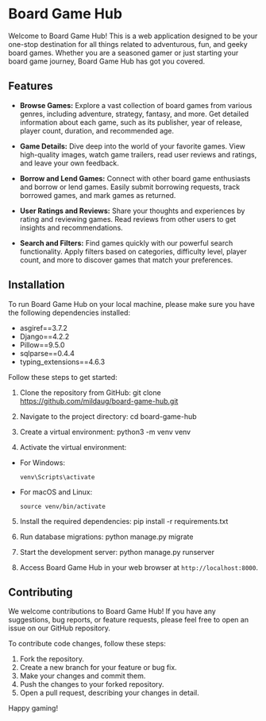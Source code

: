 # Board Game Hub

Welcome to Board Game Hub! This is a web application designed to be your one-stop destination for all things related to adventurous, fun, and geeky board games. Whether you are a seasoned gamer or just starting your board game journey, Board Game Hub has got you covered.


## Features

- **Browse Games:** Explore a vast collection of board games from various genres, including adventure, strategy, fantasy, and more. Get detailed information about each game, such as its publisher, year of release, player count, duration, and recommended age.

- **Game Details:** Dive deep into the world of your favorite games. View high-quality images, watch game trailers, read user reviews and ratings, and leave your own feedback.

- **Borrow and Lend Games:** Connect with other board game enthusiasts and borrow or lend games. Easily submit borrowing requests, track borrowed games, and mark games as returned.

- **User Ratings and Reviews:** Share your thoughts and experiences by rating and reviewing games. Read reviews from other users to get insights and recommendations.

- **Search and Filters:** Find games quickly with our powerful search functionality. Apply filters based on categories, difficulty level, player count, and more to discover games that match your preferences.


## Installation

To run Board Game Hub on your local machine, please make sure you have the following dependencies installed:

- asgiref==3.7.2
- Django==4.2.2
- Pillow==9.5.0
- sqlparse==0.4.4
- typing_extensions==4.6.3

Follow these steps to get started:

1. Clone the repository from GitHub:
git clone https://github.com/mildaug/board-game-hub.git

2. Navigate to the project directory:
cd board-game-hub

3. Create a virtual environment:
python3 -m venv venv

4. Activate the virtual environment:

- For Windows:

  ```
  venv\Scripts\activate
  ```

- For macOS and Linux:

  ```
  source venv/bin/activate
  ```

5. Install the required dependencies:
pip install -r requirements.txt

6. Run database migrations:
python manage.py migrate

7. Start the development server:
python manage.py runserver

8. Access Board Game Hub in your web browser at `http://localhost:8000`.


## Contributing

We welcome contributions to Board Game Hub! If you have any suggestions, bug reports, or feature requests, please feel free to open an issue on our GitHub repository.

To contribute code changes, follow these steps:

1. Fork the repository.
2. Create a new branch for your feature or bug fix.
3. Make your changes and commit them.
4. Push the changes to your forked repository.
5. Open a pull request, describing your changes in detail.

Happy gaming!